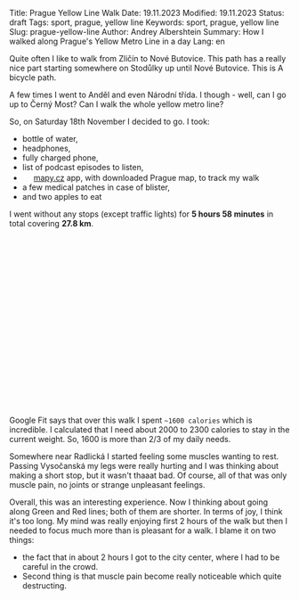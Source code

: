 Title: Prague Yellow Line Walk
Date: 19.11.2023
Modified: 19.11.2023
Status: draft
Tags: sport, prague, yellow line
Keywords: sport, prague, yellow line
Slug: prague-yellow-line
Author: Andrey Albershtein
Summary: How I walked along Prague's Yellow Metro Line in a day
Lang: en

Quite often I like to walk from Zličín to Nové Butovice. This path has a really
nice part starting somewhere on Stodůlky up until Nové Butovice. This is A
bicycle path.

A few times I went to Anděl and even Národní třída. I though - well, can I go up
to Černý Most? Can I walk the whole yellow metro line?

So, on Saturday 18th November I decided to go. I took:

- bottle of water,
- headphones,
- fully charged phone,
- list of podcast episodes to listen,
- <img width="16px" src="../static/prague-yellow-line/mapycz-icon.png"> [mapy.cz][1] app,
  with downloaded Prague map, to track my walk
- a few medical patches in case of blister,
- and two apples to eat

I went without any stops (except traffic lights) for **5 hours 58 minutes** in
total covering **27.8 km**.

<link rel="stylesheet" href="https://unpkg.com/leaflet@1.9.4/dist/leaflet.css"
    integrity="sha256-p4NxAoJBhIIN+hmNHrzRCf9tD/miZyoHS5obTRR9BMY="
    crossorigin=""/>
<script src="https://unpkg.com/leaflet@1.9.4/dist/leaflet.js"
    integrity="sha256-20nQCchB9co0qIjJZRGuk2/Z9VM+kNiyxNV1lvTlZBo="
    crossorigin=""></script>
<div id="map"></div>

Google Fit says that over this walk I spent `~1600 calories` which is
incredible. I calculated that I need about 2000 to 2300 calories to stay in the
current weight. So, 1600 is more than 2/3 of my daily needs.

Somewhere near Radlická I started feeling some muscles wanting to rest. Passing
Vysočanská my legs were really hurting and I was thinking about making a short
stop, but it wasn't thaaat bad. Of course, all of that was only muscle pain, no
joints or strange unpleasant feelings.

Overall, this was an interesting experience. Now I thinking about going along
Green and Red lines; both of them are shorter. In terms of joy, I think it's too
long. My mind was really enjoying first 2 hours of the walk but then I needed to
focus much more than is pleasant for a walk. I blame it on two things:

- the fact that in about 2 hours I got to the city center, where I had to be
  careful in the crowd.
- Second thing is that muscle pain become really noticeable which quite
  destructing.

<style>
#map {
    padding-top: 60%;
    max-width: 1150px;
    margin-bottom: 20px;
    max-height: 50vw;
}

.leaflet-control-attribution {
    display: none;
}

.leaflet-container {
    background-color:rgba(255,0,0,0.0);
}

.leaflet-layer {
    filter: brightness(0.6) invert(1) contrast(3) hue-rotate(200deg) saturate(0.3) brightness(0.7);
}

.leaflet-popup {
    margin-bottom: 10px;
}

.leaflet-popup-tip-container {
    display: none;
}

.leaflet-popup-content-wrapper {
    background: transparent;
    box-shadow: none;
}

.leaflet-popup-close-button {
    display: none;
}

.leaflet-popup-content {
    margin: 0;
}

#popup {
    --gap: 5px;
    --border-size: 1px;
    --width: 200px;
    --text-color: #ff6204;
    --background: #282c35;
    max-width: 100vw;
    border-radius: var(--gap);
    box-shadow: var(--gap) var(--text-color);
    display:nnone;
}

#popup a {
    text-decoration: none;
    color: var(--text-color);
}

#popup-figure {
    width: 100%;
    margin: 0;
}

#popup-image {
    border: var(--border-size) solid var(--background);
    border-top-left-radius: var(--gap);
    border-top-right-radius: var(--gap);
    box-sizing: border-box;
    max-width: var(--width);
    max-height: var(--width);
    width: 100%;
    height: auto;
}

#popup-figcaption {
    border: var(--border-size) solid var(--background);
    max-width: var(--width);
    box-sizing: border-box;
    padding: var(--gap);
    font-family: "Sans Serif";
    background-color: var(--background);
    border-bottom-left-radius: var(--gap);
    border-bottom-right-radius: var(--gap);
}

.leaflet-marker-icon {
  background: #ff6204;
  box-shadow: black 0px 0px 2px;
  padding: 0px 1px !important;
  border-radius: 5px;
}

</style>
<script>
  // Create Map instance
  var map = L.map('map', {
    zoomSnap: 0.1,
    zoomDelta: 0.1,
    zoomControl: false
  }).setView([50.080786, 14.428592], 12);

  // Add tile layer to the map
  L.tileLayer('https://tile.openstreetmap.org/{z}/{x}/{y}.png', {
    attribution: '',
  }).addTo(map);

  // Load and add track to the map
  // TODO remove ../ when published!
  fetch("../static/prague-yellow-line/tracks.geojson")
  .then(response => response.json())
  .then(json => {
      route = L.geoJSON(json, {
        style: function (feature) {
            return {color: "#ff6204"};
        }
      })
      map.fitBounds(route.getBounds())
      route.addTo(map)
    }
  );

  fetch("../static/prague-yellow-line/yello-line.geojson")
  .then(response => response.json())
  .then(json => {
      route = L.geoJSON(json, {
        style: function (feature) {
            return {color: "#eec331"};
        }
      })
      route.addTo(map)
    }
  );

  // Add images to the map
  function addImage(image, msg) {
      var metadata = fetch(image + ".json")
        .then(response => response.json())
        .then(json => {
            json = json[0];
            var latlng = [parseFloat(json["GPSLatitude"]),
                        parseFloat(json["GPSLongitude"])];

    var photoIcon = L.icon({
        iconUrl: '../static/prague-yellow-line/photo_icon.png',
        iconSize:     [24, 24], // size of the icon
        iconAnchor:   [12, 12], // point of the icon which will correspond to marker's location
        popupAnchor:  [12, -12] // point from which the popup should open relative to the iconAnchor
    });

    var marker = L.marker(latlng, {icon: photoIcon})
        .addTo(map);

    var popupContent = `
    <div id="popup">
      <a href="#">
        <figure id="popup-figure">
          <img id="popup-image" src="${image}">
          <figcaption id="popup-figcaption">
            ${msg}
          </figcaption>
        </figure>
      </a>
    </div>
    `

    var popup = L.popup()
        .setLatLng(latlng)
        .setContent(popupContent);

    marker.bindPopup(popup);
        });


  }

    var arrowIcon = L.icon({
        iconUrl: '../static/prague-yellow-line/arrow.png',
        iconSize:     [124, 124], // size of the icon
        iconAnchor:   [62, 62], // point of the icon which will correspond to marker's location
        popupAnchor:  [12, -12] // point from which the popup should open relative to the iconAnchor
    });
  var coords = L.latLng(0, 0);
    L.marker(coords, {icon: arrowIcon}).addTo(map);
L.marker(coords, {
  icon: L.divIcon({
      html: "Null Island",
      className: 'text-below-marker',
    })
}).addTo(map);

  addImage('../static/prague-yellow-line/andel_river_repairs.jpg',
            'Repair works on the Vltava\'s weir')
  addImage('../static/prague-yellow-line/andel_river_repairs_2.jpg',
            'Repair works on the Vltava\'s weir from other spot')
  addImage('../static/prague-yellow-line/cerny_most_station.jpg',
            'Inside of Černý Most station')
  addImage('../static/prague-yellow-line/cerny_most_yellow_path.jpg',
            'Almost there!')
  addImage('../static/prague-yellow-line/invalidovna_hands.jpg',
            'The building with hands designed by David Černý')
  addImage('../static/prague-yellow-line/invalidovna_woman.jpg',
            'Woman by David Černý. So cool!')
  addImage('../static/prague-yellow-line/krizikova.jpg',
            'Just an entrance to the Křižíkova station')
  addImage('../static/prague-yellow-line/rajska_zahrada_yellow_path.jpg',
            'Really great walk/bike path on top of the metro (rather Soviet style)')

</script>

[1]: https://play.google.com/store/apps/details?id=cz.seznam.mapy
